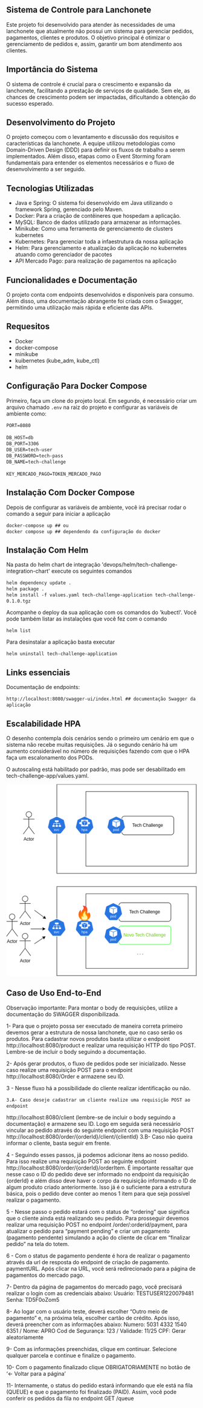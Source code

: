 ## Sistema de Controle para Lanchonete
Este projeto foi desenvolvido para atender às necessidades de uma lanchonete que atualmente não possui um sistema para gerenciar pedidos, pagamentos, clientes e produtos. O objetivo principal é otimizar o gerenciamento de pedidos e, assim, garantir um bom atendimento aos clientes.

## Importância do Sistema
O sistema de controle é crucial para o crescimento e expansão da lanchonete, facilitando a prestação de serviços de qualidade. Sem ele, as chances de crescimento podem ser impactadas, dificultando a obtenção do sucesso esperado.

## Desenvolvimento do Projeto
O projeto começou com o levantamento e discussão dos requisitos e características da lanchonete. A equipe utilizou metodologias como Domain-Driven Design (DDD) para definir os fluxos de trabalho a serem implementados. Além disso, etapas como o Event Storming foram fundamentais para entender os elementos necessários e o fluxo de desenvolvimento a ser seguido.

## Tecnologias Utilizadas
- Java e Spring: O sistema foi desenvolvido em Java utilizando o framework Spring, gerenciado pelo Maven.
- Docker: Para a criação de contêineres que hospedam a aplicação.
- MySQL: Banco de dados utilizado para armazenar as informações.
- Minikube: Como uma ferramenta de gerenciamento de clusters kubernetes
- Kubernetes: Para gerenciar toda a infaestrutura da nossa aplicação
- Helm: Para gerenciamento e atualização da aplicação no kubernetes atuando como gerenciador de pacotes
- API Mercado Pago: para realização de pagamentos na aplicação

## Funcionalidades e Documentação
O projeto conta com endpoints desenvolvidos e disponíveis para consumo. Além disso, uma documentação abrangente foi criada com o Swagger, permitindo uma utilização mais rápida e eficiente das APIs.

## Requesitos
- Docker
- docker-compose
- minikube
- kuibernetes (kube_adm, kube_ctl)
- helm


## Configuração Para Docker Compose
Primeiro, faça um clone do projeto local.
Em segundo, é necessário criar um arquivo chamado `.env` na raiz do projeto e configurar as variáveis de ambiente como:
```
PORT=8080

DB_HOST=db
DB_PORT=3306
DB_USER=tech-user
DB_PASSWORD=tech-pass
DB_NAME=tech-challenge

KEY_MERCADO_PAGO=TOKEN_MERCADO_PAGO
```
## Instalação Com Docker Compose
Depois de configurar as variáveis de ambiente, você irá precisar rodar o comando a seguir para iniciar a aplicação
```
docker-compose up ## ou
docker compose up ## dependendo da configuração do docker
```
## Instalação Com Helm
Na pasta do helm chart de integração 'devops/helm/tech-challenge-integration-chart' execute os seguintes comandos
```
helm dependency update .
helm package .
helm install -f values.yaml tech-challenge-application tech-challenge-0.1.0.tgz
```
Acompanhe o deploy da sua aplicação com os comandos do 'kubectl'. Você pode também listar as instalações que você fez com o comando
```
helm list
```
Para desinstalar a aplicação basta executar
```
helm uninstall tech-challenge-application
```
## Links essenciais
Documentação de endpoints:
```
http://localhost:8080/swagger-ui/index.html ## documentação Swagger da aplicação
```

## Escalabilidade HPA
O desenho contempla dois cenários sendo o primeiro um cenário em que o sistema não recebe muitas requisições. Já o segundo cenário há um aumento considerável no número de requisições fazendo com que o HPA faça um escalonamento dos PODs.

O autoscaling está habilitado por padrão, mas pode ser desabilitado em tech-challenge-app/values.yaml.

[![image](https://github.com/PosTechChallengeFIAP/tech-challenge/blob/main/docs/TechC.drawio.png)](/)

## Caso de Uso End-to-End

Observação importante: Para montar o body de requisições, utilize a documentação do
SWAGGER disponibilizada.

1- Para que o projeto possa ser executado de maneira correta primeiro devemos gerar a
estrutura de nossa lanchonete, que no caso serão os produtos. Para cadastrar novos
produtos basta utilizar o endpoint http://localhost:8080/product e realizar uma requisição
HTTP do tipo POST. Lembre-se de incluir o body seguindo a documentação.

2- Após gerar produtos, o fluxo de pedidos pode ser inicializado. Nesse caso realize uma
requisição POST para o endpoint http://localhost:8080/Order e armazene seu ID.

3 - Nesse fluxo há a possibilidade do cliente realizar identificação ou não.

    3.A- Caso deseje cadastrar um cliente realize uma requisição POST ao endpoint
http://localhost:8080/client (lembre-se de incluir o body seguindo a documentação) e
armazene seu ID. Logo em seguida será necessário vincular ao pedido através do seguinte
endpoint com uma requisição POST http://localhost:8080/order/{orderId}/client/{clientId}
    3.B- Caso não queira informar o cliente, basta seguir em frente.

4 - Seguindo esses passos, já podemos adicionar itens ao nosso pedido. Para isso realize
uma requisição POST ao seguinte endpoint http://localhost:8080/order/{orderId}/orderItem.
É importante ressaltar que nesse caso o ID do pedido deve ser informado no endpoint da
requisição {orderId} e além disso deve haver o corpo da requisição informando o ID de
algum produto criado anteriormente.
Isso já é o suficiente para a estrutura básica, pois o pedido deve conter ao menos 1
item para que seja possível realizar o pagamento.

5 - Nesse passo o pedido estará com o status de “ordering” que significa que o cliente ainda
está realizando seu pedido. Para prosseguir devemos realizar uma requisição POST no
endpoint /order/:orderid/payment, para atualizar o pedido para “payment pending” e criar um
pagamento (pagamento pendente) simulando a ação do cliente de clicar em “finalizar
pedido” na tela do totem.

6 - Com o status de pagamento pendente é hora de realizar o pagamento através da url de
resposta do endpoint de criação de pagamento. paymentURL. Após clicar na URL, você
será redirecionado para a página de pagamentos do mercado pago.

7- Dentro da página de pagamentos do mercado pago, você precisará realizar o login com
as credenciais abaixo:
Usuário: TESTUSER1220079481
Senha: TD5F0oZom5

8- Ao logar com o usuário teste, deverá escolher “Outro meio de pagamento” e, na próxima
tela, escolher cartão de crédito. Após isso, deverá preencher com as informações abaixo:
Numero: 5031 4332 1540 6351 / Nome: APRO
Cod de Segurança: 123 / Validade: 11/25
CPF: Gerar aleatoriamente

9- Com as informações preenchidas, clique em continuar. Selecione qualquer parcela e
continue e finalize o pagamento.

10- Com o pagamento finalizado clique OBRIGATORIAMENTE no botão de ‘<- Voltar para a
página’

11- Internamente, o status do pedido estará informando que ele está na fila (QUEUE) e que
o pagamento foi finalizado (PAID). Assim, você pode conferir os pedidos da fila no endpoint
GET /queue

